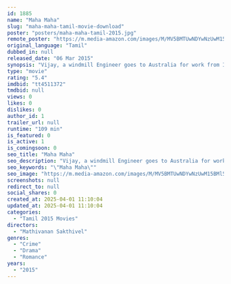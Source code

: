 ```yaml
---
id: 1885
name: "Maha Maha"
slug: "maha-maha-tamil-movie-download"
poster: "posters/maha-maha-tamil-2015.jpg"
remote_poster: "https://m.media-amazon.com/images/M/MV5BMTUwNDYwNzUwM15BMl5BanBnXkFtZTgwNDc2ODE5NDE@._V1_SX300.jpg"
original_language: "Tamil"
dubbed_in: null
released_date: "06 Mar 2015"
synopsis: "Vijay, a windmill Engineer goes to Australia for work from India. He falls in love with Emily who he later finds is being searched by local police as a missing person. Vijay also becomes a suspect in a murder case. The movie ends ..."
type: "movie"
rating: "5.4"
imdbid: "tt4511372"
tmdbid: null
views: 0
likes: 0
dislikes: 0
author_id: 1
trailer_url: null
runtime: "109 min"
is_featured: 0
is_active: 1
is_comingsoon: 0
seo_title: "Maha Maha"
seo_description: "Vijay, a windmill Engineer goes to Australia for work from India. He falls in love with Emily who he later finds is being searched by local police as a missing person. Vijay also becomes a suspect in a murder case. The movie ends ..."
seo_keywords: "\"Maha Maha\""
seo_image: "https://m.media-amazon.com/images/M/MV5BMTUwNDYwNzUwM15BMl5BanBnXkFtZTgwNDc2ODE5NDE@._V1_SX300.jpg"
screenshots: null
redirect_to: null
social_shares: 0
created_at: 2025-04-01 11:10:04
updated_at: 2025-04-01 11:10:04
categories:
  - "Tamil 2015 Movies"
directors:
  - "Mathivanan Sakthivel"
genres:
  - "Crime"
  - "Drama"
  - "Romance"
years:
  - "2015"
---
```

